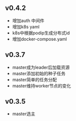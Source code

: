 ## v0.4.2
* 增加auth 中间件
* 增加k8s yaml
* k8s中根据podip生成分布式id
* 增加docker-compose.yaml

## v0.3.7
* master成为leader后加载资源
* master添加初始的种子任务
* master简单的任务分配
* master维持worker节点的变化

## v0.3.5
* master选主
